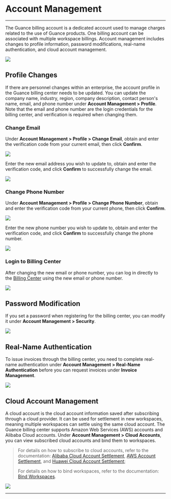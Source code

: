 # Account Management
---

The Guance billing account is a dedicated account used to manage charges related to the use of Guance products. One billing account can be associated with multiple workspace billings. Account management includes changes to profile information, password modifications, real-name authentication, and cloud account management.

![](img/7.account_1.png)


## Profile Changes

If there are personnel changes within an enterprise, the account profile in the Guance billing center needs to be updated. You can update the company name, industry, region, company description, contact person's name, email, and phone number under **Account Management > Profile**. Note that the email and phone number are the login credentials for the billing center, and verification is required when changing them.

### Change Email

Under **Account Management > Profile > Change Email**, obtain and enter the verification code from your current email, then click **Confirm**.

![](img/7.account_2.png)

Enter the new email address you wish to update to, obtain and enter the verification code, and click **Confirm** to successfully change the email.

![](img/7.account_3.png)


### Change Phone Number

Under **Account Management > Profile > Change Phone Number**, obtain and enter the verification code from your current phone, then click **Confirm**.

![](img/7.account_4.png)

Enter the new phone number you wish to update to, obtain and enter the verification code, and click **Confirm** to successfully change the phone number.

![](img/7.account_5.png)


### Login to Billing Center

After changing the new email or phone number, you can log in directly to the [Billing Center](https://boss.guance.com/#/signin) using the new email or phone number.

![](img/7.account_6.png)


## Password Modification

If you set a password when registering for the billing center, you can modify it under **Account Management > Security**.

![](img/7.account_7.png)

## Real-Name Authentication

To issue invoices through the billing center, you need to complete real-name authentication under **Account Management > Real-Name Authentication** before you can request invoices under **Invoice Management**.

![](img/7.account_8.png)


## Cloud Account Management

A cloud account is the cloud account information saved after subscribing through a cloud provider. It can be used for settlement in new workspaces, meaning multiple workspaces can settle using the same cloud account. The Guance billing center supports Amazon Web Services (AWS) accounts and Alibaba Cloud accounts. Under **Account Management > Cloud Accounts**, you can view subscribed cloud accounts and bind them to workspaces.

> For details on how to subscribe to cloud accounts, refer to the documentation: [Alibaba Cloud Account Settlement](../../billing/billing-account/aliyun-account.md), [AWS Account Settlement](../../billing/billing-account/aws-account.md), and [Huawei Cloud Account Settlement](../../billing/billing-account/huaweicloud-account.md);
> 
> For details on how to bind workspaces, refer to the documentation: [Bind Workspaces](../../billing/cost-center/workspace-management.md).

![](img/15.aws_5.png)

---